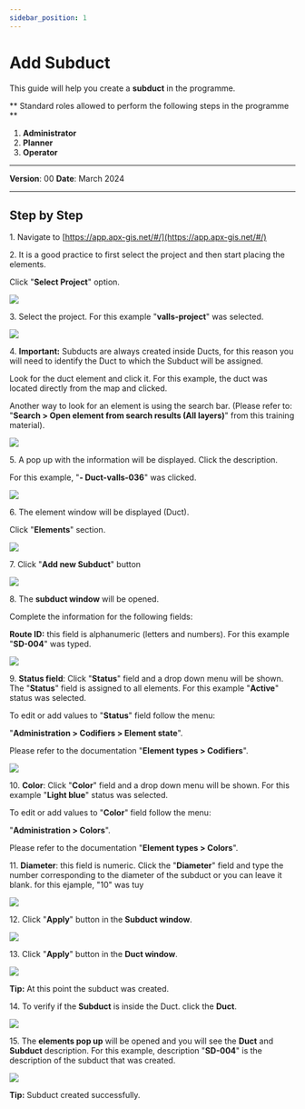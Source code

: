 ```yaml
---
sidebar_position: 1
---
```


# Add Subduct

This guide will help you create a **subduct** in the programme.

** Standard roles allowed to perform the following steps in the programme **

1.	**Administrator**
2.  **Planner**
3. **Operator**

------------

**Version**: 00
**Date**: March 2024

------------
## **Step by Step**

1\. Navigate to [https://app.apx-gis.net/#/](https://app.apx-gis.net/#/)


2\. It is a good practice to first select the project and then start placing the elements.

Click "**Select Project**" option.

![](https://ajeuwbhvhr.cloudimg.io/colony-recorder.s3.amazonaws.com/files/2024-01-31/81278c93-6b05-4da0-91b2-1f7229ef9fe3/ascreenshot.jpeg?tl_px=0,0&br_px=825,461&force_format=png&width=826&wat_scale=73&wat=1&wat_opacity=1&wat_gravity=northwest&wat_url=https://colony-recorder.s3.amazonaws.com/images/watermarks/14B8A6_standard.png&wat_pad=347,-2)


3\. Select the project. For this example "**valls-project**" was selected.

![](https://ajeuwbhvhr.cloudimg.io/colony-recorder.s3.amazonaws.com/files/2024-01-31/b651a150-3ca4-421a-8850-6c93d84ac4d6/ascreenshot.jpeg?tl_px=0,0&br_px=825,461&force_format=png&width=826&wat_scale=73&wat=1&wat_opacity=1&wat_gravity=northwest&wat_url=https://colony-recorder.s3.amazonaws.com/images/watermarks/14B8A6_standard.png&wat_pad=342,131)


4\. **Important:** Subducts are always created inside Ducts, for this reason you will need to identify the Duct to which the Subduct will be assigned.

Look for the duct element and click it. For this example, the duct was located directly from the map and clicked. 

Another way to look for an element is using the search bar. (Please refer to: "**Search &gt; Open element from search results (All layers)**" from this training material).

![](https://ajeuwbhvhr.cloudimg.io/colony-recorder.s3.amazonaws.com/files/2024-01-31/20710a31-8588-4d66-a73e-559d796b3999/ascreenshot.jpeg?tl_px=0,0&br_px=961,549&force_format=png&width=983&wat_scale=87&wat=1&wat_opacity=1&wat_gravity=northwest&wat_url=https://colony-recorder.s3.amazonaws.com/images/watermarks/14B8A6_standard.png&wat_pad=374,223)


5\. A pop up with the information will be displayed.  Click the description.

For this example, "**- Duct-valls-036**" was clicked.

![](https://ajeuwbhvhr.cloudimg.io/colony-recorder.s3.amazonaws.com/files/2024-01-31/a4202cab-208b-456d-8227-dbe9ae30ac8d/ascreenshot.jpeg?tl_px=0,0&br_px=825,461&force_format=png&width=826&wat_scale=73&wat=1&wat_opacity=1&wat_gravity=northwest&wat_url=https://colony-recorder.s3.amazonaws.com/images/watermarks/14B8A6_standard.png&wat_pad=287,152)


6\. The element window will be displayed (Duct).

Click "**Elements**" section.

![](https://ajeuwbhvhr.cloudimg.io/colony-recorder.s3.amazonaws.com/files/2024-01-31/723d6569-ef03-45e4-902e-12fe859083cb/ascreenshot.jpeg?tl_px=0,0&br_px=961,887&force_format=png&width=1120.0&wat=1&wat_opacity=1&wat_gravity=northwest&wat_url=https://colony-recorder.s3.amazonaws.com/images/watermarks/14B8A6_standard.png&wat_pad=65,495)


7\. Click "**Add new Subduct**" button

![](https://ajeuwbhvhr.cloudimg.io/colony-recorder.s3.amazonaws.com/files/2024-01-31/69e0c88b-a235-47ec-897d-3275f4399a0c/ascreenshot.jpeg?tl_px=0,269&br_px=961,818&force_format=png&width=983&wat_scale=87&wat=1&wat_opacity=1&wat_gravity=northwest&wat_url=https://colony-recorder.s3.amazonaws.com/images/watermarks/14B8A6_standard.png&wat_pad=87,249)


8\. The **subduct window** will be opened.

Complete the information for the following fields:

**Route ID:** this field is alphanumeric (letters and numbers). For this example "**SD-004**" was typed.

![](https://ajeuwbhvhr.cloudimg.io/colony-recorder.s3.amazonaws.com/files/2024-01-31/714fb72f-b34e-4156-9b22-a308f0fd1c66/user_cropped_screenshot.jpeg?tl_px=0,0&br_px=825,461&force_format=png&width=826&wat_scale=73&wat=1&wat_opacity=1&wat_gravity=northwest&wat_url=https://colony-recorder.s3.amazonaws.com/images/watermarks/14B8A6_standard.png&wat_pad=122,35)


9\. **Status field**: Click "**Status**" field and a drop down menu will be shown. The "**Status**" field is assigned to all elements. For this example "**Active**" status was selected.

To edit or add values to "**Status**" field follow the menu:

"**Administration &gt; Codifiers &gt; Element state**".

Please refer to the documentation "**Element types &gt; Codifiers**".

![](https://ajeuwbhvhr.cloudimg.io/colony-recorder.s3.amazonaws.com/files/2024-01-31/e1b784e1-4a3e-4927-bfd6-f7a7a017df4d/user_cropped_screenshot.jpeg?tl_px=0,81&br_px=854,562&force_format=png&width=860&wat_scale=76&wat=1&wat_opacity=1&wat_gravity=northwest&wat_url=https://colony-recorder.s3.amazonaws.com/images/watermarks/14B8A6_standard.png&wat_pad=486,214)


10\. **Color**: Click "**Color**" field and a drop down menu will be shown.  For this example "**Light blue**" status was selected.

To edit or add values to "**Color**" field follow the menu:

"**Administration &gt; Colors**".

Please refer to the documentation "**Element types &gt; Colors**".


11\. **Diameter**: this field is numeric.  Click the "**Diameter**" field and type the number corresponding to the diameter of the subduct or you can leave it blank. for this ejample, "10" was tuy

![](https://ajeuwbhvhr.cloudimg.io/colony-recorder.s3.amazonaws.com/files/2024-01-31/1bae22cd-2fa7-43b5-91dd-215d74b0c6a8/user_cropped_screenshot.jpeg?tl_px=0,0&br_px=961,549&force_format=png&width=983&wat_scale=87&wat=1&wat_opacity=1&wat_gravity=northwest&wat_url=https://colony-recorder.s3.amazonaws.com/images/watermarks/14B8A6_standard.png&wat_pad=111,243)


12\. Click "**Apply**" button in the **Subduct window**.

![](https://ajeuwbhvhr.cloudimg.io/colony-recorder.s3.amazonaws.com/files/2024-01-31/9ab23527-44b3-46d4-9672-14fc77d30dac/ascreenshot.jpeg?tl_px=0,0&br_px=961,887&force_format=png&width=1120.0&wat=1&wat_opacity=1&wat_gravity=northwest&wat_url=https://colony-recorder.s3.amazonaws.com/images/watermarks/14B8A6_standard.png&wat_pad=373,962)


13\. Click "**Apply**" button in the **Duct window**.

![](https://ajeuwbhvhr.cloudimg.io/colony-recorder.s3.amazonaws.com/files/2024-01-31/33981ebe-21f4-4b30-9546-89b858695308/ascreenshot.jpeg?tl_px=0,0&br_px=961,887&force_format=png&width=1120.0&wat=1&wat_opacity=1&wat_gravity=northwest&wat_url=https://colony-recorder.s3.amazonaws.com/images/watermarks/14B8A6_standard.png&wat_pad=334,968)


**Tip:** At this point the subduct was created.


14\. To verify if the **Subduct** is inside the Duct. click the **Duct**.

![](https://ajeuwbhvhr.cloudimg.io/colony-recorder.s3.amazonaws.com/files/2024-01-31/194a9852-19c5-40ab-97cd-246e2e1d5d25/ascreenshot.jpeg?tl_px=23,55&br_px=848,516&force_format=png&width=826&wat_scale=73&wat=1&wat_opacity=1&wat_gravity=northwest&wat_url=https://colony-recorder.s3.amazonaws.com/images/watermarks/14B8A6_standard.png&wat_pad=386,204)


15\. The **elements  pop up** will be opened and you will see the **Duct** and **Subduct** description. For this example, description "**SD-004**" is the description of the subduct that was created.

![](https://ajeuwbhvhr.cloudimg.io/colony-recorder.s3.amazonaws.com/files/2024-01-31/95e64a18-e5ca-443a-9c79-0ef79447c16b/ascreenshot.jpeg?tl_px=0,0&br_px=825,461&force_format=png&width=826&wat_scale=73&wat=1&wat_opacity=1&wat_gravity=northwest&wat_url=https://colony-recorder.s3.amazonaws.com/images/watermarks/14B8A6_standard.png&wat_pad=291,175)


**Tip:** Subduct created successfully.

